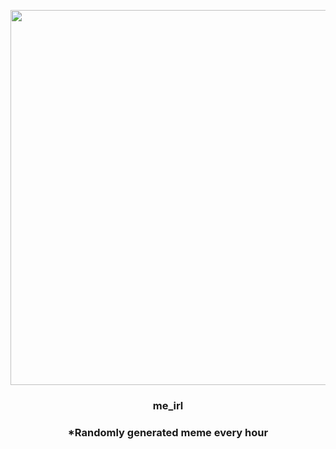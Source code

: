 <p align="center">
        <img src="https://i.redd.it/jnkel0hu9cx91.gif" width="600" height="600">
        </p>
        <h3 align="center">me_irl</h3>
        <h3 align="center">*Randomly generated meme every hour</h3>
    